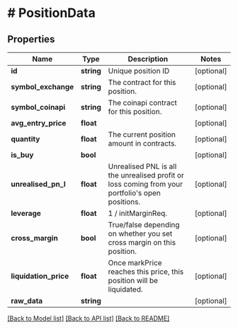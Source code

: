 # # PositionData

## Properties

Name | Type | Description | Notes
------------ | ------------- | ------------- | -------------
**id** | **string** | Unique position ID | [optional] 
**symbol_exchange** | **string** | The contract for this position. | [optional] 
**symbol_coinapi** | **string** | The coinapi contract for this position. | [optional] 
**avg_entry_price** | **float** |  | [optional] 
**quantity** | **float** | The current position amount in contracts. | [optional] 
**is_buy** | **bool** |  | [optional] 
**unrealised_pn_l** | **float** | Unrealised PNL is all the unrealised profit or loss coming from your portfolio&#39;s open positions. | [optional] 
**leverage** | **float** | 1 / initMarginReq. | [optional] 
**cross_margin** | **bool** | True/false depending on whether you set cross margin on this position. | [optional] 
**liquidation_price** | **float** | Once markPrice reaches this price, this position will be liquidated. | [optional] 
**raw_data** | **string** |  | [optional] 

[[Back to Model list]](../../README.md#documentation-for-models) [[Back to API list]](../../README.md#documentation-for-api-endpoints) [[Back to README]](../../README.md)



